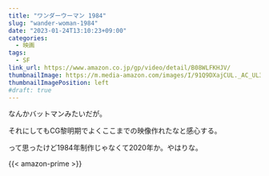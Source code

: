 ```yaml
---
title: "ワンダーウーマン 1984"
slug: "wander-woman-1984"
date: "2023-01-24T13:10:23+09:00"
categories:
  - 映画
tags:
  - SF
link_url: https://www.amazon.co.jp/gp/video/detail/B08WLFKHJV/
thumbnailImage: https://m.media-amazon.com/images/I/91Q9DXajCUL._AC_UL320_.jpg
thumbnailImagePosition: left
#draft: true
---
```

なんかバットマンみたいだが。
<!--more-->
それにしてもCG黎明期でよくここまでの映像作れたなと感心する。

って思ったけど1984年制作じゃなくて2020年か。やはりな。

{{< amazon-prime >}}
